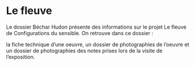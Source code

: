 # Le fleuve

Le dossier Béchar Hudon présente des informations sur le projet Le fleuve de Configurations du sensible. On retrouve dans ce dossier :

la fiche technique d’une oeuvre, un dossier de photographies de l’oeuvre et un dossier de photographies des notes prises lors de la visite de l’exposition.
